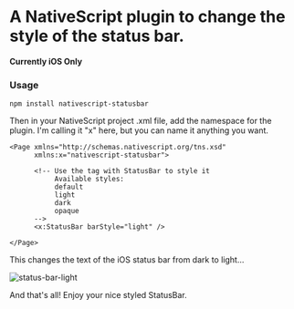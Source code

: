 # A NativeScript plugin to change the style of the status bar.

<strong>Currently iOS Only</strong>

### Usage

````
npm install nativescript-statusbar
````

Then in your NativeScript project .xml file, add the namespace for the plugin. I'm calling it "x" here, but you can name it anything you want.

````
<Page xmlns="http://schemas.nativescript.org/tns.xsd"
      xmlns:x="nativescript-statusbar"> 
      
      <!-- Use the tag with StatusBar to style it 
           Available styles:
           default 
           light 
           dark
           opaque
      -->
      <x:StatusBar barStyle="light" />
      
</Page>
````

This changes the text of the iOS status bar from dark to light...

![status-bar-light](![status-bar-light](https://cdn.rawgit.com/burkeholland/nativescript-statusbar/master/images/status-bar.png))

And that's all! Enjoy your nice styled StatusBar. 


